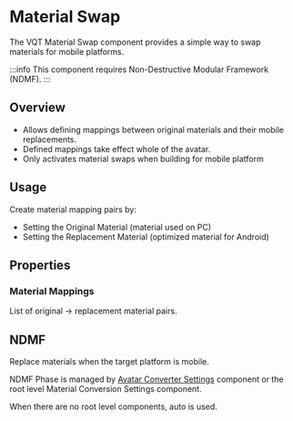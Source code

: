 # Material Swap

The VQT Material Swap component provides a simple way to swap materials for mobile platforms.

:::info
This component requires Non-Destructive Modular Framework (NDMF).
:::

## Overview

- Allows defining mappings between original materials and their mobile replacements.
- Defined mappings take effect whole of the avatar.
- Only activates material swaps when building for mobile platform

## Usage

Create material mapping pairs by:
- Setting the Original Material (material used on PC)
- Setting the Replacement Material (optimized material for Android)

## Properties

### Material Mappings

List of original -> replacement material pairs.

## NDMF

Replace materials when the target platform is mobile.

NDMF Phase is managed by [Avatar Converter Settings] component or the root level Material Conversion Settings component.

When there are no root level components, auto is used.

[Avatar Converter Settings]: avatar-converter-settings.md
